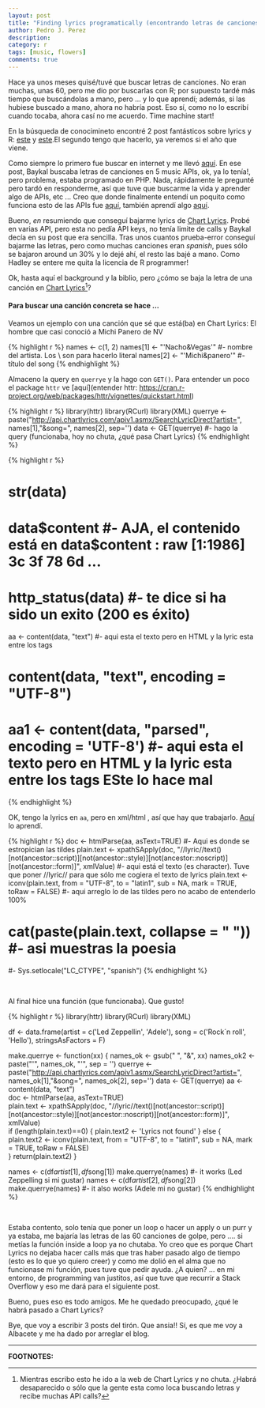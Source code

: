 ```yaml
---
layout: post
title: "Finding lyrics programatically (encontrando letras de canciones en APIs)"
author: Pedro J. Perez
description: 
category: r
tags: [music, flowers]
comments: true
---
```




Hace ya unos meses quisé/tuvé que buscar letras de canciones. No eran muchas, unas 60, pero me dio por buscarlas con R; por supuesto tardé más tiempo que buscándolas a mano, pero ... y lo que aprendí; además, si las hubiese buscado a mano, ahora no habría post. Eso sí, como no lo escribí cuando tocaba, ahora casí no me acuerdo. Time machine start!  

En la búsqueda de conocimineto encontré 2 post fantásticos sobre lyrics y R: [este](http://kaylinwalker.com/50-years-of-pop-music/) y [este](https://mytinyshinys.shinyapps.io/musicChartsFlexDB/).El segundo tengo que hacerlo, ya veremos si el año que viene.
 

Como siempre lo primero fue buscar en internet y me llevó [aquí](http://www.baykalhafizoglu.com/obtaining-song-lyrics-using-music-apis/). En ese post, Baykal buscaba letras de canciones en 5 music APIs, ok, ya lo tenía!, pero problema, estaba programado en PHP. Nada, rápidamente le pregunté pero tardó en responderme, así que tuve que buscarme la vida y aprender algo de APIs, etc ... Creo que donde finalmente entendí un poquito como funciona esto de las APIs fue [aquí](https://www.r-bloggers.com/using-the-httr-package-to-retrieve-data-from-apis-in-r/), también aprendí algo [aquí](http://stackoverflow.com/questions/30020465/retrieve-whole-lyrics-from-url).

Bueno, *en* resumiendo que conseguí bajarme lyrics de [Chart Lyrics](http://www.chartlyrics.com/). Probé en varias API, pero esta no pedía API keys, no tenía limite de calls y Baykal decía en su post que era sencilla. Tras unos cuantos prueba-error conseguí bajarme las letras, pero como muchas canciones eran *spanish*, pues sólo se bajaron around un 30% y lo dejé ahí, el resto las bajé a mano. Como Hadley se entere me quita la licencia de R programmer! 


Ok, hasta aquí el background y la biblio, pero ¿cómo se baja la letra de una canción en [Chart Lyrics](http://www.chartlyrics.com/)[^1]? 



#### Para buscar una canción concreta se hace ...


Veamos un ejemplo con una canción que sé que está(ba) en Chart Lyrics: El hombre que casi conoció a Michi Panero de NV


{% highlight r %}
names <- c(1, 2)
names[1] <-  "\'Nacho&Vegas\'"       #- nombre del artista. Los \ son para hacerlo literal
names[2] <- "\'Michi&panero\'"       #- título del song
{% endhighlight %}


Almaceno la query en `querrye` y la hago con `GET()`. Para entender un poco el package `httr` ve [aquí](entender httr: https://cran.r-project.org/web/packages/httr/vignettes/quickstart.html)



{% highlight r %}
library(httr)
library(RCurl)
library(XML) 
querrye <- paste("http://api.chartlyrics.com/apiv1.asmx/SearchLyricDirect?artist=", names[1],"&song=",  names[2], sep='')
data <- GET(querrye)     #- hago la query (funcionaba, hoy no chuta, ¿qué pasa Chart Lyrics)
{% endhighlight %}


{% highlight r %}
# str(data)
# data$content       #- AJA, el contenido está en  data$content    : raw [1:1986] 3c 3f 78 6d ...
# http_status(data)  #- te dice si ha sido un exito (200 es éxito)
aa <- content(data, "text")  #- aqui esta el texto pero en HTML y la lyric esta entre los tags  <Lyric>  </Lyric>
# content(data, "text", encoding = "UTF-8")
# aa1 <- content(data, "parsed", encoding = 'UTF-8')   #- aqui esta el texto pero en HTML y la lyric esta entre los tags  <Lyric>  </Lyric> ESte lo hace mal
{% endhighlight %}



OK, tengo la lyrics en `aa`, pero en xml/html , así que hay que trabajarlo. [Aquí](http://www.r-bloggers.com/htmltotext-extracting-text-from-html-via-xpath/) lo aprendí.



{% highlight r %}
doc <- htmlParse(aa, asText=TRUE)   #- Aqui es donde se estropician las tildes
plain.text <- xpathSApply(doc, "//lyric//text()[not(ancestor::script)][not(ancestor::style)][not(ancestor::noscript)][not(ancestor::form)]", xmlValue)  #- aqui está el texto  (es character). Tuve que poner //lyric// para que sólo me cogiera el texto de lyrics
plain.text <- iconv(plain.text, from = "UTF-8", to = "latin1", sub = NA, mark = TRUE, toRaw = FALSE) #- aqui arreglo lo de las tildes pero no acabo de entenderlo 100%
# cat(paste(plain.text, collapse = " "))  #- asi muestras la poesia
#- Sys.setlocale("LC_CTYPE", "spanish")
{% endhighlight %}

<br>

Al final hice una función (que funcionaba). Que gusto!




{% highlight r %}
library(httr)
library(RCurl)
library(XML)

df <- data.frame(artist = c('Led Zeppellin', 'Adele'), song = c('Rock´n roll', 'Hello'), stringsAsFactors = F)

make.querrye <- function(xx) {
  names_ok <- gsub(" ", "&", xx)
  names_ok2 <- paste("\'", names_ok, "\'", sep = '')
 querrye <- paste("http://api.chartlyrics.com/apiv1.asmx/SearchLyricDirect?artist=", names_ok[1],"&song=",  names_ok[2], sep='')
 data <- GET(querrye)
 aa <- content(data, "text")   
 doc <- htmlParse(aa, asText=TRUE)  
 plain.text <- xpathSApply(doc, "//lyric//text()[not(ancestor::script)][not(ancestor::style)][not(ancestor::noscript)][not(ancestor::form)]", xmlValue)  
 if (length(plain.text)==0) {
   plain.text2 <- 'Lyrics not found'
 } else {
   plain.text2 <- iconv(plain.text, from = "UTF-8", to = "latin1", sub = NA, mark = TRUE, toRaw = FALSE)  
 }
 return(plain.text2)
 }

names <- c(df$artist[1], df$song[1])
make.querrye(names) #- it works (Led Zeppelling si mi gustar)
names <- c(df$artist[2], df$song[2])
make.querrye(names) #- it also works (Adele mi no gustar)
{% endhighlight %}

<br>

Estaba contento, solo tenía que poner un loop o hacer un apply o un purr y ya estaba, me bajaría las letras de las 60 canciones de golpe, pero .... si metías la función inside a loop ya no chutaba. Yo creo que es porque Chart Lyrics no dejaba hacer calls más que tras haber pasado algo de tiempo (esto es lo que yo quiero creer) y como me dolió en el alma que no funcionase mi función, pues tuve que pedir ayuda.  ¿A quien? ... en mi entorno, de programming van justitos, así que tuve que recurrir a Stack Overflow y eso me dará para el siguiente post.   



Bueno, pues eso es todo amigos. Me he quedado preocupado, ¿qué le habrá pasado a Chart Lyrics?

Bye, que voy a escribir 3 posts del tirón. Que ansia!! Sí, es que me voy a Albacete y me ha dado por arreglar el blog.   



------------------------    
**FOOTNOTES:**

[^1]: Mientras escribo esto he ido a la web de Chart Lyrics y no chuta. ¿Habrá desaparecido o sólo que la gente esta como loca buscando letras y recibe muchas API calls?
